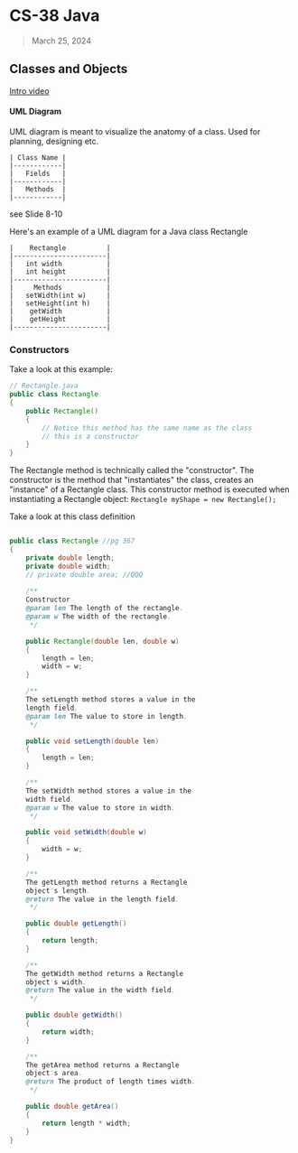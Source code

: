 # CS-38 Java
> March 25, 2024

## Classes and Objects

[Intro video](https://ivc-new.instructure.com/courses/9804/pages/section-6-dot-1-objects-and-classes?module_item_id=725081)

#### UML Diagram
UML diagram is meant to visualize the anatomy of a class. Used for planning, designing etc.
```
| Class Name |
|------------|
|   Fields   |
|------------|
|   Methods  |
|------------|
```
see Slide 8-10

Here's an example of a UML diagram for a Java class Rectangle

```
|    Rectangle          |
|-----------------------|
|   int width           |
|   int height          |
|-----------------------|
|     Methods           |
|   setWidth(int w)     |
|   setHeight(int h)    |
|    getWidth           |
|    getHeight          |
|-----------------------|
```

### Constructors
Take a look at this example:
```java
// Rectangle.java
public class Rectangle
{
    public Rectangle()
    {
        // Notice this method has the same name as the class
        // this is a constructor
    }
}
```

The Rectangle method is technically called the "constructor". The constructor is the method that "instantiates" the class, creates an "instance" of a Rectangle class.
This constructor method is executed when instantiating a Rectangle object:
`Rectangle myShape = new Rectangle();`

Take a look at this class definition
```java

public class Rectangle //pg 367
{
    private double length;
    private double width;
    // private double area; //QQQ
    
    /**
    Constructor
    @param len The length of the rectangle.
    @param w The width of the rectangle.
     */

    public Rectangle(double len, double w)
    {
        length = len;
        width = w;
    }

    /**
    The setLength method stores a value in the
    length field.
    @param len The value to store in length.
     */

    public void setLength(double len)
    {
        length = len;
    }

    /**
    The setWidth method stores a value in the
    width field.
    @param w The value to store in width.
     */

    public void setWidth(double w)
    {
        width = w;
    }

    /**
    The getLength method returns a Rectangle
    object's length.
    @return The value in the length field.
     */

    public double getLength()
    {
        return length;
    }

    /**
    The getWidth method returns a Rectangle
    object's width.
    @return The value in the width field.
     */

    public double getWidth()
    {
        return width;
    }

    /**
    The getArea method returns a Rectangle
    object's area.
    @return The product of length times width.
     */

    public double getArea()
    {
        return length * width;
    }
}
```